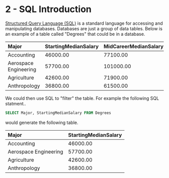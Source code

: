 # 2 - SQL Introduction

[Structured Query Language \(SQL\)](https://www.w3schools.com/sql/sql_intro.asp) is a standard language for accessing and manipulating databases. Databases are just a group of data tables. Below is an example of a table called "Degrees" that could be in a database.

| Major | StartingMedianSalary | MidCareerMedianSalary |
| :--- | :--- | :--- |
| Accounting | 46000.00 | 77100.00 |
| Aerospace Engineering | 57700.00 | 101000.00 |
| Agriculture | 42600.00 | 71900.00 |
| Anthropology | 36800.00 | 61500.00 |

We could then use SQL to "filter" the table. For example the following SQL statment..

```sql
SELECT Major, StartingMedianSalary FROM Degrees
```

would generate the following table.

| Major | StartingMedianSalary |
| :--- | :--- |
| Accounting | 46000.00 |
| Aerospace Engineering | 57700.00 |
| Agriculture | 42600.00 |
| Anthropology | 36800.00 |

